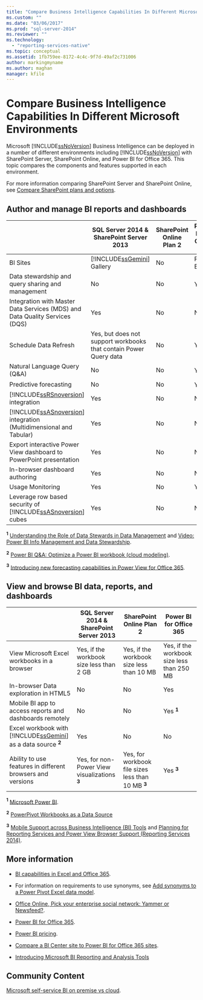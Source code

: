 ```yaml
---
title: "Compare Business Intelligence Capabilities In Different Microsoft Environments | Microsoft Docs"
ms.custom: ""
ms.date: "03/06/2017"
ms.prod: "sql-server-2014"
ms.reviewer: ""
ms.technology: 
  - "reporting-services-native"
ms.topic: conceptual
ms.assetid: 1fb759ee-8172-4c4c-9f7d-49af2c731006
author: markingmyname
ms.author: maghan
manager: kfile
---
```

# Compare Business Intelligence Capabilities In Different Microsoft Environments
  Microsoft [!INCLUDE[ssNoVersion](../includes/ssnoversion-md.md)] Business Intelligence can be deployed in a number of different environments including [!INCLUDE[ssNoVersion](../includes/ssnoversion-md.md)] with SharePoint Server, SharePoint Online, and Power BI for Office 365. This topic compares the components and features supported in each environment.  
  
 For more information comparing SharePoint Server and SharePoint Online, see [Compare SharePoint plans and options](http://products.office.com/SharePoint/compare-sharepoint-plans).  
  
## Author and manage BI reports and dashboards  
  
||SQL Server 2014 & SharePoint Server 2013|SharePoint Online Plan 2|Power BI for Office 365|  
|-|----------------------------------------------|------------------------------|-----------------------------|  
|BI Sites|[!INCLUDE[ssGemini](../includes/ssgemini-md.md)] Gallery|No|Power BI Site|  
|Data stewardship and query sharing and management|No|No|Yes **<sup>1</sup>**|  
|Integration with Master Data Services (MDS) and Data Quality Services (DQS)|Yes|No|No|  
|Schedule Data Refresh|Yes, but does not support workbooks that contain Power Query data|No|Yes|  
|Natural Language Query (Q&A)|No|No|Yes **<sup>2</sup>**|  
|Predictive forecasting|No|No|Yes **<sup>3</sup>**|  
|[!INCLUDE[ssRSnoversion](../includes/ssrsnoversion-md.md)] integration|Yes|No|No|  
|[!INCLUDE[ssASnoversion](../includes/ssasnoversion-md.md)] integration (Multidimensional and Tabular)|Yes|No|No|  
|Export interactive Power View dashboard to PowerPoint presentation|Yes|No|No|  
|In-browser dashboard authoring|Yes|No|No|  
|Usage Monitoring|Yes|No|Yes|  
|Leverage row based security of [!INCLUDE[ssASnoversion](../includes/ssasnoversion-md.md)] cubes|Yes|No|No|  
  
 **<sup>1</sup>**  [Understanding the Role of Data Stewards in Data Management](https://support.office.com/Article/Understanding-the-Role-of-Data-Stewards-in-Data-Management-ae3352f3-4389-45e8-a682-7fd6edb92524?ui=en-US&rs=en-US&ad=US) and [Video: Power BI Info Management and Data Stewardship](https://www.youtube.com/watch?v=8dHOj68ts7c).  
  
 **<sup>2</sup>**  [Power BI Q&A: Optimize a Power BI workbook (cloud modeling)](https://support.office.com/article/Power-BI-Q-A-Optimize-a-Power-BI-workbook-cloud-modeling--96dc5941-d0f1-44e2-9d9d-c038a3a55849?ui=en-US&rs=en-US&ad=US).  
  
 **<sup>3</sup>**  [Introducing new forecasting capabilities in Power View for Office 365](https://blogs.msdn.com/b/powerbi/archive/2014/05/08/introducing-new-forecasting-capabilities-in-power-view-for-office-365.aspx).  
  
## View and browse BI data, reports, and dashboards  
  
||SQL Server 2014 & SharePoint Server 2013|SharePoint Online Plan 2|Power BI for Office 365|  
|-|----------------------------------------------|------------------------------|-----------------------------|  
|View Microsoft Excel workbooks in a browser|Yes, if the workbook size less than 2 GB|Yes, if the workbook size less than 10 MB|Yes, if the workbook size less than 250 MB|  
|In-browser Data exploration in HTML5|No|No|Yes|  
|Mobile BI app to access reports and dashboards remotely|No|No|Yes **<sup>1</sup>**|  
|Excel workbook with [!INCLUDE[ssGemini](../includes/ssgemini-md.md)] as a data source **<sup>2</sup>**|Yes|No|No|  
|Ability to use features in different browsers and versions|Yes, for non-Power View visualizations **<sup>3</sup>**|Yes, for workbook file sizes less than 10 MB **<sup>3</sup>**|Yes **<sup>3</sup>**|  
  
 **<sup>1</sup>**  [Microsoft Power BI](http://apps.microsoft.com/windows/app/microsoft-power-bi/b7e7c94d-2ea3-4fa6-a277-9d19a1f697ba).  
  
 **<sup>2</sup>**  [PowerPivot Workbooks as a Data Source](http://blogs.technet.com/b/excel_services__powerpivot_for_sharepoint_support_blog/archive/2013/02/15/powerpivot-workbook-as-a-data-source.aspx)  
  
 **<sup>3</sup>**  [Mobile Support across Business Intelligence (BI) Tools](https://msdn.microsoft.com/library/dn151146\(v=sql.110\).aspx) and [Planning for Reporting Services and Power View Browser Support (Reporting Services 2014)](https://msdn.microsoft.com/library/ms156511.aspx).  
  
## More information  
  
-   [BI capabilities in Excel and Office 365](https://support.office.com/article/BI-capabilities-in-Excel-and-Office-365-26c0548e-124c-4fd3-aab3-5f64568cb743).  
  
-   For information on requirements to use synonyms, see [Add synonyms to a Power Pivot Excel data model](https://support.office.com/Article/Add-synonyms-to-a-Power-Pivot-Excel-data-model-345f4f5b-5ec2-4998-bc46-a26bdc0810b6?ui=en-US&rs=en-US&ad=US).  
  
-   [Office Online, Pick your enterprise social network: Yammer or Newsfeed?](https://support.office.com/article/Pick-your-enterprise-social-network-Yammer-or-Newsfeed-21954c85-4384-47d4-96c2-dfa1c9d56e66?ui=en-US&rs=en-US&ad=US).  
  
-   [Power BI for Office 365](https://www.microsoft.com/powerbi/default.aspx).  
  
-   [Power BI pricing](https://www.microsoft.com/powerBI/pricing.aspx).  
  
-   [Compare a BI Center site to Power BI for Office 365 sites](https://technet.microsoft.com/library/dn394343\(v=office.15\).aspx).  
  
-   [Introducing Microsoft BI Reporting and Analysis Tools](https://go.microsoft.com/fwlink/p/?LinkId=617093)  
  
## Community Content  
 [Microsoft self-service BI on premise vs cloud](http://businessintelligist.com/2014/02/07/microsoft-self-service-bi-on-premise-vs-could/).  
  
  
